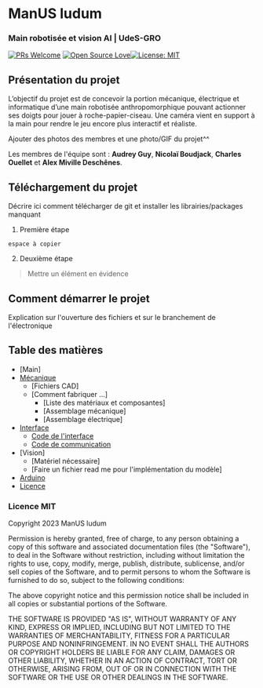 ﻿# ManUS ludum

### Main robotisée et vision AI | UdeS-GRO
[![PRs Welcome](https://img.shields.io/badge/PRs-welcome-brightgreen.svg?style=flat-square)](http://makeapullrequest.com) [![Open Source Love](https://badges.frapsoft.com/os/v1/open-source.svg?v=103)](https://github.com/ellerbrock/open-source-badges/)[![License: MIT](https://img.shields.io/badge/License-MIT-yellow.svg)](https://opensource.org/licenses/MIT)

## Présentation du projet
L’objectif du projet est de concevoir la portion mécanique, électrique et informatique d’une main robotisée anthropomorphique pouvant actionner ses doigts pour jouer à roche-papier-ciseau. Une caméra vient en support à la main pour rendre le jeu encore plus interactif et réaliste.

Ajouter des photos des membres et une photo/GIF du projet^^
    
Les membres de l'équipe sont : <strong>Audrey Guy</strong>, <strong>Nicolaï Boudjack</strong>, <strong>Charles Ouellet</strong> et <strong>Alex Miville Deschênes</strong>.

## Téléchargement du projet
Décrire ici comment télécharger de git et installer les librairies/packages manquant

1. Première étape
 ```
 espace à copier
 ```
2. Deuxième étape

> Mettre un élément en évidence

## Comment démarrer le projet
Explication sur l'ouverture des fichiers et sur le branchement de l'électronique

## Table des matières
* [Main]
* [Mécanique](/Mécannique#manUS-ludum)
	* [Fichiers CAD]
	* [Comment fabriquer ...]
		* [Liste des matériaux et composantes]
		* [Assemblage mécanique]
		* [Assemblage électrique]
* [Interface](/Interface%20Jeux#manUS-ludum)
	* [Code de l'interface](/Interface%20Jeux/README.md#Comment-démarrer-linterface)
	* [Code de communication](/Interface%20Jeux/README.md#Comment-fonctionne-la-communication)
* [Vision]
	* [Matériel nécessaire]
	* [Faire un fichier read me pour l'implémentation du modèle]  
* [Arduino](/Arduino_OpenCR#manUS-ludum)
* [Licence](/README.md#L43)

### Licence MIT
Copyright 2023 ManUS ludum

Permission is hereby granted, free of charge, to any person obtaining a copy of this software and associated documentation files (the "Software"), to deal in the Software without restriction, including without limitation the rights to use, copy, modify, merge, publish, distribute, sublicense, and/or sell copies of the Software, and to permit persons to whom the Software is furnished to do so, subject to the following conditions:

The above copyright notice and this permission notice shall be included in all copies or substantial portions of the Software.

THE SOFTWARE IS PROVIDED "AS IS", WITHOUT WARRANTY OF ANY KIND, EXPRESS OR IMPLIED, INCLUDING BUT NOT LIMITED TO THE WARRANTIES OF MERCHANTABILITY, FITNESS FOR A PARTICULAR PURPOSE AND NONINFRINGEMENT. IN NO EVENT SHALL THE AUTHORS OR COPYRIGHT HOLDERS BE LIABLE FOR ANY CLAIM, DAMAGES OR OTHER LIABILITY, WHETHER IN AN ACTION OF CONTRACT, TORT OR OTHERWISE, ARISING FROM, OUT OF OR IN CONNECTION WITH THE SOFTWARE OR THE USE OR OTHER DEALINGS IN THE SOFTWARE.
